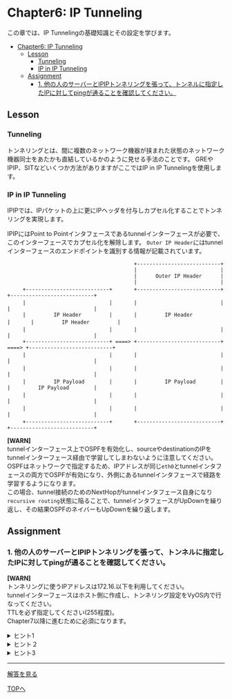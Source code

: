 # Chapter6: IP Tunneling

この章では、IP Tunnelingの基礎知識とその設定を学びます。

- [Chapter6: IP Tunneling](#chapter6-ip-tunneling)
  - [Lesson](#lesson)
    - [Tunneling](#tunneling)
    - [IP in IP Tunneling](#ip-in-ip-tunneling)
  - [Assignment](#assignment)
    - [1. 他の人のサーバーとIPIPトンネリングを張って、トンネルに指定したIPに対してpingが通ることを確認してください。](#1-他の人のサーバーとipipトンネリングを張ってトンネルに指定したipに対してpingが通ることを確認してください)

## Lesson

### Tunneling

トンネリングとは、間に複数のネットワーク機器が挟まれた状態のネットワーク機器同士をあたかも直結しているかのように見せる手法のことです。
GREやIPIP、SITなどいくつか方法がありますがここではIP in IP Tunnelingを使用します。

### IP in IP Tunneling

IPIPでは、IPパケットの上に更にIPヘッダを付与しカプセル化することでトンネリングを実現します。

IPIPにはPoint to Pointインタフェースであるtunnelインターフェースが必要で、このインターフェースでカプセル化を解除します。
`Outer IP Header`にはtunnelインターフェースのエンドポイントを識別する情報が記載されています。

```
                                         +---------------------------+
                                         |                           |
                                         |      Outer IP Header      |
                                         |                           |
     +---------------------------+       +---------------------------+  　   +---------------------------+       
     |                           |       |                           |   　  |                           |       
     |         IP Header         |       |         IP Header         |　　　　|         IP Header         |
     |                           |       |                           |    　 |                           |       
     +---------------------------+ ====> +---------------------------+ ====> +---------------------------+
     |                           |       |                           |   　  |                           |
     |                           |       |                           |   　  |                           |
     |         IP Payload        |       |         IP Payload        |   　  |         IP Payload        |
     |                           |       |                           |   　  |                           |
     |                           |       |                           |   　  |                           |
     +---------------------------+       +---------------------------+  　   +---------------------------+
```

**[WARN]**  
tunnelインターフェース上でOSPFを有効化し、sourceやdestinationのIPをtunnelインターフェース経由で学習してしまわないように注意してください。\
OSPFはネットワークで指定するため、IPアドレスが同じ`eth0`とtunnelインタフェースの両方でOSPFが有効になり、外側にあるtunnelインタフェースで経路を学習するようになります。\
この場合、tunnel接続のためのNextHopがtunnelインタフェース自身になり`recursive routing`状態に陥ることで、tunnelインタフェースがUpDownを繰り返し、その結果OSPFのネイバーもUpDownを繰り返します。

## Assignment

### 1. 他の人のサーバーとIPIPトンネリングを張って、トンネルに指定したIPに対してpingが通ることを確認してください。

**[WARN]**  
トンネリングに使うIPアドレスは172.16.以下を利用してください。\
tunnelインターフェースはホスト側に作成し、トンネリング設定をVyOS内で行なってください。\
TTLを必ず指定してください(255程度)。\
Chapter7以降に進むために必須になります。

<details>
<summary>ヒント1</summary>

ホストでの操作は`ip`コマンドを使用すると良いでしょう。
</details>

<details>
<summary>ヒント２</summary>

自分のグローバルIPアドレスと相手のグローバルIPアドレスが必要です。
</details>

<details>
<summary>ヒント3</summary>

`encapsulation`の形式は`ipip`です。
</details>

***

[解答を見る](../solutions/ip-tunneling/README.md)

[TOPへ](../README.md)
